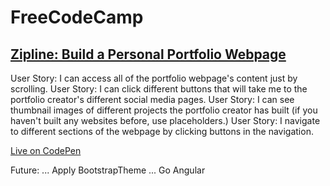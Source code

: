 # FreeCodeCamp
## [Zipline: Build a Personal Portfolio Webpage](http://www.freecodecamp.com/challenges/zipline-build-a-personal-portfolio-webpage)

User Story: I can access all of the portfolio webpage's content just by scrolling.
User Story: I can click different buttons that will take me to the portfolio creator's different social media pages.
User Story: I can see thumbnail images of different projects the portfolio creator has built (if you haven't built any websites before, use placeholders.)
User Story: I navigate to different sections of the webpage by clicking buttons in the navigation.

[Live on CodePen](http://codepen.io/mashrafm/pen/YyPdqZ)

Future:
... Apply BootstrapTheme
... Go Angular
